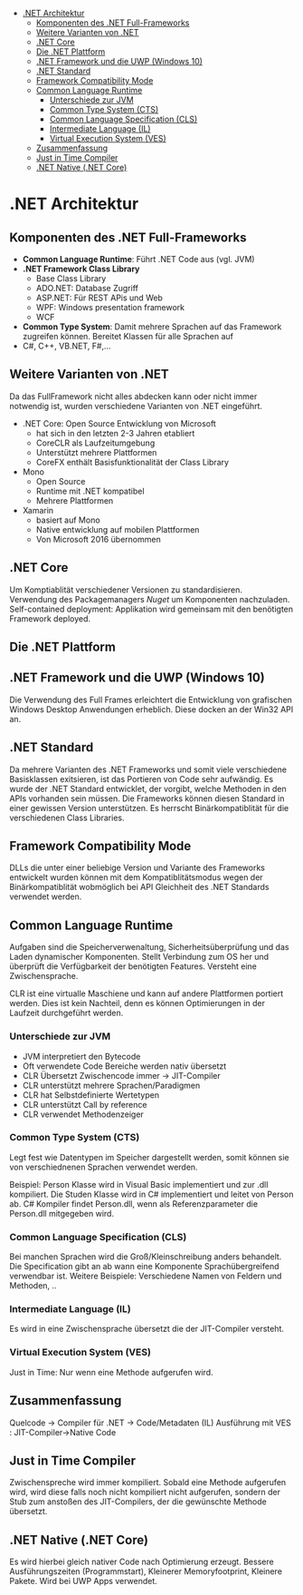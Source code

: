 - [.NET Architektur](#net-architektur)
    - [Komponenten des .NET Full-Frameworks](#komponenten-des-net-full-frameworks)
    - [Weitere Varianten von .NET](#weitere-varianten-von-net)
    - [.NET Core](#net-core)
    - [Die .NET Plattform](#die-net-plattform)
    - [.NET Framework und die UWP (Windows 10)](#net-framework-und-die-uwp-windows-10)
    - [.NET Standard](#net-standard)
    - [Framework Compatibility Mode](#framework-compatibility-mode)
    - [Common Language Runtime](#common-language-runtime)
        - [Unterschiede zur JVM](#unterschiede-zur-jvm)
        - [Common Type System (CTS)](#common-type-system-cts)
        - [Common Language Specification (CLS)](#common-language-specification-cls)
        - [Intermediate Language (IL)](#intermediate-language-il)
        - [Virtual Execution System (VES)](#virtual-execution-system-ves)
    - [Zusammenfassung](#zusammenfassung)
    - [Just in Time Compiler](#just-in-time-compiler)
    - [.NET Native (.NET Core)](#net-native-net-core)

# .NET Architektur

## Komponenten des .NET Full-Frameworks

* **Common Language Runtime**: Führt .NET Code aus (vgl. JVM)
* **.NET Framework Class Library**
  * Base Class Library
  * ADO.NET: Database Zugriff
  * ASP.NET: Für REST APis und Web
  * WPF: Windows presentation framework
  * WCF
* **Common Type System**: Damit mehrere Sprachen auf das Framework zugreifen können. Bereitet Klassen für alle Sprachen auf
* C#, C++, VB.NET, F#,...

## Weitere Varianten von .NET

Da das FullFramework nicht alles abdecken kann oder nicht immer notwendig ist, wurden verschiedene Varianten von .NET eingeführt.

* .NET Core: Open Source Entwicklung von Microsoft
  * hat sich in den letzten 2-3 Jahren etabliert
  * CoreCLR als Laufzeitumgebung
  * Unterstützt mehrere Plattformen
  * CoreFX enthält Basisfunktionalität der Class Library
* Mono
  * Open Source
  * Runtime mit .NET kompatibel
  * Mehrere Plattformen
* Xamarin
  * basiert auf Mono
  * Native entwicklung auf mobilen Plattformen
  * Von Microsoft 2016 übernommen

## .NET Core

Um Komptiablität verschiedener Versionen zu standardisieren.  
Verwendung des Packagemanagers *Nuget* um Komponenten nachzuladen.  
Self-contained deployment: Applikation wird gemeinsam mit den benötigten Framework deployed.

## Die .NET Plattform

## .NET Framework und die UWP (Windows 10)

Die Verwendung des Full Frames erleichtert die Entwicklung von grafischen Windows Desktop Anwendungen erheblich. Diese docken an der Win32 API an.

## .NET Standard

Da mehrere Varianten des .NET Frameworks und somit viele verschiedene Basisklassen exitsieren, ist das Portieren von Code sehr aufwändig. Es wurde der .NET Standard entwicklet, der vorgibt, welche Methoden in den APIs vorhanden sein müssen. Die Frameworks können diesen Standard in einer gewissen Version unterstützen. Es herrscht Binärkompatiblität für die verschiedenen Class Libraries.

## Framework Compatibility Mode

DLLs die unter einer beliebige Version und Variante des Frameworks entwickelt wurden können mit dem Kompatiblitätsmodus wegen der Binärkompatiblität wobmöglich bei API Gleichheit des .NET Standards verwendet werden.  

## Common Language Runtime

Aufgaben sind die Speicherverwenaltung, Sicherheitsüberprüfung und das Laden dynamischer Komponenten. Stellt Verbindung zum OS her und überprüft die Verfügbarkeit der benötigten Features. Versteht eine Zwischensprache.

CLR ist eine virtualle Maschiene und kann auf andere Plattformen portiert werden. Dies ist kein Nachteil, denn es können Optimierungen in der Laufzeit durchgeführt werden. 

### Unterschiede zur JVM

* JVM interpretiert den Bytecode
* Oft verwendete Code Bereiche werden nativ übersetzt
* CLR Übersetzt Zwischencode immer -> JIT-Compiler
* CLR unterstützt mehrere Sprachen/Paradigmen
* CLR hat Selbstdefinierte Wertetypen
* CLR unterstützt Call by reference
* CLR verwendet Methodenzeiger

### Common Type System (CTS)

Legt fest wie Datentypen im Speicher dargestellt werden, somit können sie von verschiednenen Sprachen verwendet werden.

Beispiel: Person Klasse wird in Visual Basic implementiert und zur .dll kompiliert. Die Studen Klasse wird in C# implementiert und leitet von Person ab. C# Kompiler findet Person.dll, wenn als Referenzparameter die Person.dll mitgegeben wird.

### Common Language Specification (CLS)

Bei manchen Sprachen wird die Groß/Kleinschreibung anders behandelt. Die Specification gibt an ab wann eine Komponente Sprachübergreifend verwendbar ist. Weitere Beispiele: Verschiedene Namen von Feldern und Methoden, ..

### Intermediate Language (IL)

Es wird in eine Zwischensprache übersetzt die der JIT-Compiler versteht.

### Virtual Execution System (VES)

Just in Time: Nur wenn eine Methode aufgerufen wird.

## Zusammenfassung

Quelcode -> Compiler für .NET -> Code/Metadaten (IL)
Ausführung mit VES : JIT-Compiler->Native Code

## Just in Time Compiler

Zwischenspreche wird immer kompiliert.
Sobald eine Methode aufgerufen wird, wird diese falls noch nicht kompiliert nicht aufgerufen, sondern der Stub zum anstoßen des JIT-Compilers, der die gewünschte Methode übersetzt.

## .NET Native (.NET Core)

Es wird hierbei gleich nativer Code nach Optimierung erzeugt.
Bessere Ausführungszeiten (Programmstart), Kleinerer Memoryfootprint, Kleinere Pakete. Wird bei UWP Apps verwendet.